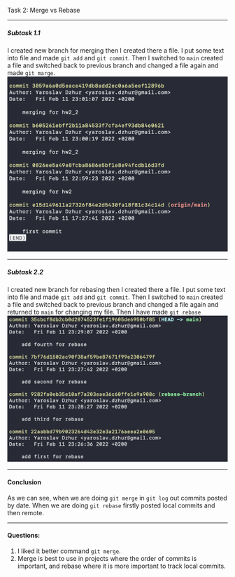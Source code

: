 Task 2: Merge vs Rebase

---

##### Subtask 1.1

I created new branch for merging then I created there a file. I put some text into file and made ```git add``` and ```git commit```. Then I switched to ```main``` created a file and switched back to previous branch and changed a file again and made ```git marge```.
![subtask2.1](https://github.com/yaroslav-dzhur/zoola-academy-homework/blob/yaroslav-dzhur-hw-2/general/3_git2/yaroslav-dzhur/sreenshots/task2.1.png)

---

##### Subtask 2.2

I created new branch for rebasing then I created there a file. I put some text into file and made ```git add``` and ```git commit```. Then I switched to ```main``` created a file and switched back to previous branch and changed a file again and returned to ```main``` for changing my file. Then I have made ```git rebase``` 
![subtask2.2](https://github.com/yaroslav-dzhur/zoola-academy-homework/blob/yaroslav-dzhur-hw-2/general/3_git2/yaroslav-dzhur/sreenshots/task2.2.png)

---

#### Conclusion

As we can see, when we are doing ```git merge``` in ```git log``` out commits posted by date. When we are doing ```git rebase``` firstly posted local commits and then remote.

---

#### Questions:

1. I liked it better command ```git merge```.
2. Merge is best to use in projects where the order of commits is important, and rebase where it is more important to track local commits.

